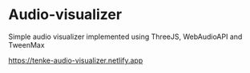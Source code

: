 # Audio-visualizer
Simple audio visualizer implemented using ThreeJS, WebAudioAPI and TweenMax

https://tenke-audio-visualizer.netlify.app
